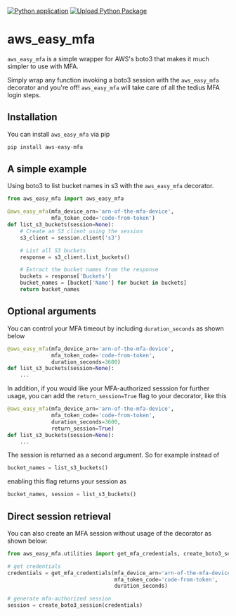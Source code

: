 [![Python application](https://github.com/jermwatt/aws_easy_mfa/actions/workflows/python-app.yml/badge.svg)](https://github.com/jermwatt/aws_easy_mfa/actions/workflows/python-app.yml)
[![Upload Python Package](https://github.com/jermwatt/aws_easy_mfa/actions/workflows/python-publish.yml/badge.svg)](https://github.com/jermwatt/aws_easy_mfa/actions/workflows/python-publish.yml)

# aws_easy_mfa

`aws_easy_mfa` is a simple wrapper for AWS's boto3 that makes it much simpler to use with MFA.  

Simply wrap any function invoking a boto3 session with the `aws_easy_mfa` decorator and you're off!  `aws_easy_mfa` will take care of all the tedius MFA login steps.


## Installation

You can install `aws_easy_mfa` via pip 

```python
pip install aws-easy-mfa
```

## A simple example

Using boto3 to list bucket names in s3 with the `aws_easy_mfa` decorator.

```python
from aws_easy_mfa import aws_easy_mfa

@aws_easy_mfa(mfa_device_arn='arn-of-the-mfa-device', 
              mfa_token_code='code-from-token')
def list_s3_buckets(session=None):
    # Create an S3 client using the session
    s3_client = session.client('s3')

    # List all S3 buckets
    response = s3_client.list_buckets()

    # Extract the bucket names from the response
    buckets = response['Buckets']
    bucket_names = [bucket['Name'] for bucket in buckets]
    return bucket_names

```

## Optional arguments

You can control your MFA timeout by including `duration_seconds` as shown below

```python
@aws_easy_mfa(mfa_device_arn='arn-of-the-mfa-device', 
              mfa_token_code='code-from-token',
              duration_seconds=3600)
def list_s3_buckets(session=None):
    ...
```

In addition, if you would like your MFA-authorized sesssion for further usage, you can add the `return_session=True` flag to your decorator, like this


```python
@aws_easy_mfa(mfa_device_arn='arn-of-the-mfa-device', 
              mfa_token_code='code-from-token',
              duration_seconds=3600,
              return_session=True)
def list_s3_buckets(session=None):
    ...
```

The session is returned as a second argument.  So for example instead of 

```python
bucket_names = list_s3_buckets()
```

enabling this flag returns your session as 

```python
bucket_names, session = list_s3_buckets()
```

## Direct session retrieval

You can also create an MFA session without usage of the decorator as shown below:

```python
from aws_easy_mfa.utilities import get_mfa_credentials, create_boto3_session

# get credentials 
credentials = get_mfa_credentials(mfa_device_arn='arn-of-the-mfa-device', 
                                  mfa_token_code='code-from-token',
                                  duration_seconds)

# generate mfa-authorized session
session = create_boto3_session(credentials)
```
